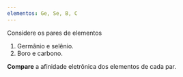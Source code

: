 ```yaml
---
elementos: Ge, Se, B, C
---
```


Considere os pares de elementos

1. Germânio e selênio.
2. Boro e carbono.

**Compare** a afinidade eletrônica dos elementos de cada par.

